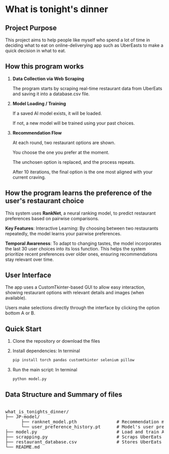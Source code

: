 # What is tonight's dinner


## Project Purpose
This project aims to help people like myself who spend a lot of time in deciding what to eat on online-deliverying app such as UberEasts to make a quick decision in what to eat. 

## How this program works

1. **Data Collection via Web Scraping**

      The program starts by scraping real-time restaurant data from UberEats and saving it into a database.csv file.

2. **Model Loading / Training**

      If a saved AI model exists, it will be loaded.
  
      If not, a new model will be trained using your past choices.

3. **Recommendation Flow**

      At each round, two restaurant options are shown.
      
      You choose the one you prefer at the moment.
      
      The unchosen option is replaced, and the process repeats.
      
      After 10 iterations, the final option is the one most aligned with your current craving.

## How the program learns the preference of the user's restaurant choice
This system uses **RankNet**, a neural ranking model, to predict restaurant preferences based on pairwise comparisons.

**Key Features**:
Interactive Learning: By choosing between two restaurants repeatedly, the model learns your pairwise preferences.

**Temporal Awareness**:
To adapt to changing tastes, the model incorporates the last 30 user choices into its loss function. 
This helps the system prioritize recent preferences over older ones, ensuring recommendations stay relevant over time.

## User Interface
The app uses a CustomTkinter-based GUI to allow easy interaction, showing restaurant options with relevant details and images (when available). 

Users make selections directly through the interface by clicking the option bottom A or B.

## Quick Start
1. Clone the repository or download the files

2. Install dependencies:
  In terminal
    ```bash
    pip install torch pandas customtkinter selenium pillow
    ```

3. Run the main script:
  In terminal
    ```bash
    python model.py
    ```

## Data Structure and Summary of files
<pre> 
what_is_tonights_dinner/
├── JP-model/
      ├── ranknet_model.pth               # Recommendation model's weight
      └── user_preference_history.pt      # Model's user preference history weight
├── model.py                              # Load and train AI model.
├── scrapping.py                          # Scraps UberEats restaurants info 
├── restaurant_database.csv               # Stores UberEats restaurants info
└── README.md                             

</pre>


